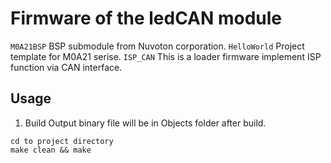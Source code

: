 # Firmware of the ledCAN module
``M0A21BSP`` BSP submodule from Nuvoton corporation.
``HelloWorld`` Project template for M0A21 serise.
``ISP_CAN`` This is a loader firmware implement ISP function via CAN interface.

## Usage
1. Build
Output binary file will be in Objects folder after build. 
```
cd to project directory
make clean && make
```
